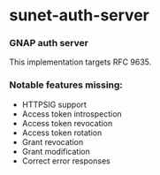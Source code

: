 # sunet-auth-server
### GNAP auth server

This implementation targets RFC 9635.

### Notable features missing:
* HTTPSIG support
* Access token introspection
* Access token revocation
* Access token rotation
* Grant revocation
* Grant modification
* Correct error responses
